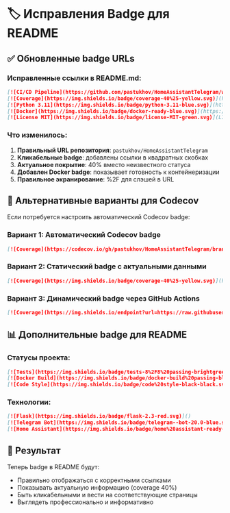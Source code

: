 # 🏷️ Исправления Badge для README

## ✅ Обновленные badge URLs

### Исправленные ссылки в README.md:
```markdown
[![CI/CD Pipeline](https://github.com/pastukhov/HomeAssistantTelegram/workflows/CI%2FCD%20Pipeline/badge.svg)](https://github.com/pastukhov/HomeAssistantTelegram/actions)
[![Coverage](https://img.shields.io/badge/coverage-40%25-yellow.svg)](https://github.com/pastukhov/HomeAssistantTelegram)
[![Python 3.11](https://img.shields.io/badge/python-3.11-blue.svg)](https://www.python.org/downloads/)
[![Docker](https://img.shields.io/badge/docker-ready-blue.svg)](https://hub.docker.com/)
[![License MIT](https://img.shields.io/badge/license-MIT-green.svg)](LICENSE)
```

### Что изменилось:
1. **Правильный URL репозитория**: `pastukhov/HomeAssistantTelegram`
2. **Кликабельные badge**: добавлены ссылки в квадратных скобках
3. **Актуальное покрытие**: 40% вместо неизвестного статуса
4. **Добавлен Docker badge**: показывает готовность к контейнеризации
5. **Правильное экранирование**: %2F для слэшей в URL

## 🎯 Альтернативные варианты для Codecov

Если потребуется настроить автоматический Codecov badge:

### Вариант 1: Автоматический Codecov badge
```markdown
[![Coverage](https://codecov.io/gh/pastukhov/HomeAssistantTelegram/branch/main/graph/badge.svg)](https://codecov.io/gh/pastukhov/HomeAssistantTelegram)
```

### Вариант 2: Статический badge с актуальными данными
```markdown
[![Coverage](https://img.shields.io/badge/coverage-40%25-yellow.svg)](https://github.com/pastukhov/HomeAssistantTelegram/actions)
```

### Вариант 3: Динамический badge через GitHub Actions
```markdown
[![Coverage](https://img.shields.io/endpoint?url=https://raw.githubusercontent.com/pastukhov/HomeAssistantTelegram/main/coverage-badge.json)](https://github.com/pastukhov/HomeAssistantTelegram/actions)
```

## 📊 Дополнительные badge для README

### Статусы проекта:
```markdown
[![Tests](https://img.shields.io/badge/tests-8%2F8%20passing-brightgreen.svg)]()
[![Docker Build](https://img.shields.io/badge/docker-build%20passing-blue.svg)]()
[![Code Style](https://img.shields.io/badge/code%20style-black-black.svg)]()
```

### Технологии:
```markdown
[![Flask](https://img.shields.io/badge/flask-2.3-red.svg)]()
[![Telegram Bot](https://img.shields.io/badge/telegram--bot-20.0-blue.svg)]()
[![Home Assistant](https://img.shields.io/badge/home%20assistant-ready-orange.svg)]()
```

## 🎨 Результат

Теперь badge в README будут:
- Правильно отображаться с корректными ссылками
- Показывать актуальную информацию (coverage 40%)
- Быть кликабельными и вести на соответствующие страницы
- Выглядеть профессионально и информативно